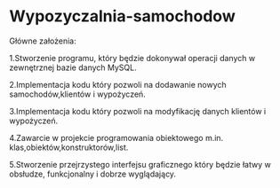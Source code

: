 # Wypozyczalnia-samochodow

Główne założenia: 

1.Stworzenie programu, który będzie dokonywał operacji danych w zewnętrznej bazie danych MySQL.

2.Implementacja kodu który pozwoli na dodawanie nowych samochodów,klientów i wypożyczeń.

3.Implementacja kodu który pozwoli na modyfikację danych klientów i wypożyczeń.

4.Zawarcie w projekcie programowania obiektowego m.in. klas,obiektów,konstruktorów,list.

5.Stworzenie przejrzystego interfejsu graficznego który będzie łatwy w obsłudze, funkcjonalny i dobrze wyglądający.
